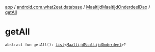 [app](../../index.md) / [android.com.what2eat.database](../index.md) / [MaaltijdMaaltijdOnderdeelDao](index.md) / [getAll](./get-all.md)

# getAll

`abstract fun getAll(): `[`List`](https://kotlinlang.org/api/latest/jvm/stdlib/kotlin.collections/-list/index.html)`<`[`MaaltijdMaaltijdOnderdeel`](../../android.com.what2eat.model/-maaltijd-maaltijd-onderdeel/index.md)`>?`